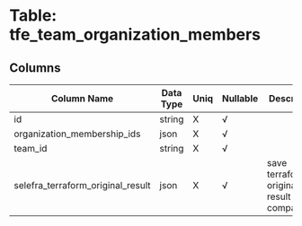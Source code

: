 # Table: tfe_team_organization_members

## Columns 

|  Column Name   |  Data Type  | Uniq | Nullable | Description | 
|  ----  | ----  | ----  | ----  | ---- | 
| id | string | X | √ |  | 
| organization_membership_ids | json | X | √ |  | 
| team_id | string | X | √ |  | 
| selefra_terraform_original_result | json | X | √ | save terraform original result for compatibility | 



